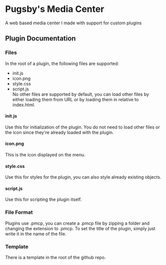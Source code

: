 # Pugsby's Media Center
A web based media center I made with support for custom plugins
## Plugin Documentation
### Files
In the root of a plugin, the following files are supported:
- init.js
- icon.png
- style.css
- script.js<br>
No other files are supported by default, you can load other files by either loading them from URL or by loading them in relative to index.html.
#### init.js
Use this for initialization of the plugin. You do not need to load other files or the icon since they're already loaded with the plugin.
#### icon.png
This is the icon displayed on the menu.
#### style.css
Use this for styles for the plugin, you can also style already existing objects.
#### script.js
Use this for scripting the plugin itself.
### File Format
Plugins use .pmcp, you can create a .pmcp file by zipping a folder and changing the extension to .pmcp. To set the title of the plugin, simply just write it in the name of the file.
### Template
There is a template in the root of the github repo.

